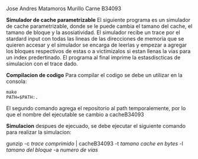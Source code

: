 Jose Andres Matamoros Murillo
Carne B34093


**Simulador de cache parametrizable**
El siguiente programa es un simulador de cache parametrizable, donde se le puede
cambia el tamano del cache, el tamano de bloque y la asosiatividad. El simulador recibe un trace por el stardard input con todas las lineas de las direcciones de
memoria que se quieren accesar y el simulador se encarga de leerlas y empezar a
agregar los bloques respectivos de estas o a victimizalos si estan llenas la vias
para un index predertinado. El programa al final imprime la estasdiscticas de simulacion con el trace dado.

**Compilacion de codigo**
Para compilar el codigo se debe un utilizar en la consola:

    make
    PATH=$PATH:.

El segundo comando agrega el repositorio al path temporalemente, por lo que el nombre del ejecutable se cambio a cacheB34093

**Simulacion**
despues de ejecuado, se debe ejecutar el siguiente comando para realizar la simulacion:

  gunzip -c *trace comprimido* | cacheB34093 -t *tamano cache en bytes* -l *tamano del bloque* -a *numero de vias*
